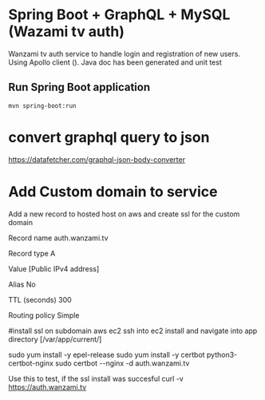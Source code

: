 # Spring Boot + GraphQL + MySQL (Wazami tv auth)
Wanzami tv auth service to handle login and registration of new users. Using Apollo client (). Java doc has been generated and unit test

## Run Spring Boot application
```
mvn spring-boot:run
```
# convert graphql query to json
https://datafetcher.com/graphql-json-body-converter

# Add Custom domain to service
Add a new record to hosted host on aws and create ssl for the custom domain

Record name
auth.wanzami.tv

Record type
A

Value
[Public IPv4 address]

Alias
No

TTL (seconds)
300

Routing policy
Simple

#install ssl on subdomain aws ec2
ssh into ec2 install and navigate into app directory [/var/app/current/]

sudo yum install -y epel-release
sudo yum install -y certbot python3-certbot-nginx
sudo certbot --nginx -d auth.wanzami.tv

Use this to test, if the ssl install was succesful
curl -v https://auth.wanzami.tv
